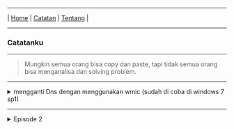 * * *
| [Home](https://gand0r.my.id/) | [Catatan](https://gand0r.github.io/catatanku) | [Tentang](https://gand0r.github.io/) |
* * *

### Catatanku

* * *

> Mungkin semua orang bisa copy dan paste, tapi tidak semua orang bisa menganalisa dan solving problem.


* * *

<details><summary>mengganti Dns dengan menggunakan wmic (sudah di coba di windows 7 sp1)</summary>
<p>
   <br>
   - wmic nicconfig where (IPEnabled=TRUE) call SetDNSServerSearchOrder ()
   <br>
   - wmic nicconfig where (IPEnabled=TRUE) call SetDNSServerSearchOrder ("8.8.8.8", "8.8.4.4")
   
</p>
</details>

* * *

<details><summary>Episode 2</summary>
<p>
   
   mengganti Dns dengan menggunakan wmic (sudah di coba di windows 7 sp1)
   ```
   - wmic nicconfig where (IPEnabled=TRUE) call SetDNSServerSearchOrder ()
   - wmic nicconfig where (IPEnabled=TRUE) call SetDNSServerSearchOrder ("8.8.8.8", "8.8.4.4")
   ```
   
</p>
</details>
